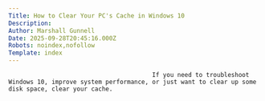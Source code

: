 ```yaml
---
Title: How to Clear Your PC's Cache in Windows 10
Description: 
Author: Marshall Gunnell
Date: 2025-09-28T20:45:16.000Z
Robots: noindex,nofollow
Template: index
---
```


                                            If you need to troubleshoot Windows 10, improve system performance, or just want to clear up some disk space, clear your cache.
                                        